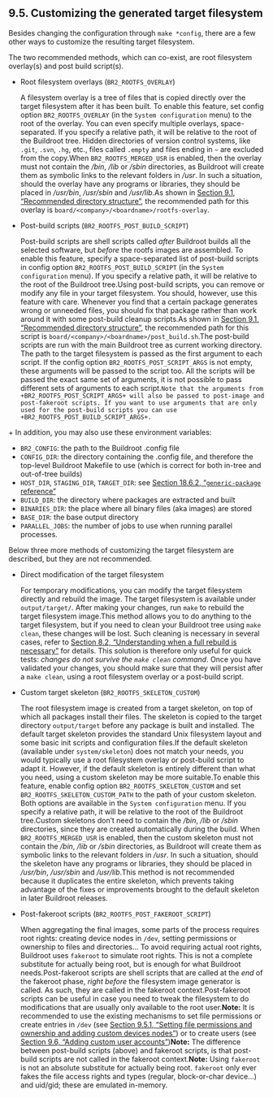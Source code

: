 ## 9.5. Customizing the generated target filesystem

Besides changing the configuration through `make *config`, there are a few other ways to customize the resulting target filesystem.

The two recommended methods, which can co-exist, are root filesystem overlay(s) and post build script(s).

- Root filesystem overlays (`BR2_ROOTFS_OVERLAY`)

  A filesystem overlay is a tree of files that is copied directly over the target filesystem after it has been built. To enable this feature, set config option `BR2_ROOTFS_OVERLAY` (in the `System configuration` menu) to the root of the overlay. You can even specify multiple overlays, space-separated. If you specify a relative path, it will be relative to the root of the Buildroot tree. Hidden directories of version control systems, like `.git`, `.svn`, `.hg`, etc., files called `.empty` and files ending in `~` are excluded from the copy.When `BR2_ROOTFS_MERGED_USR` is enabled, then the overlay must not contain the */bin*, */lib* or */sbin* directories, as Buildroot will create them as symbolic links to the relevant folders in */usr*. In such a situation, should the overlay have any programs or libraries, they should be placed in */usr/bin*, */usr/sbin* and */usr/lib*.As shown in [Section 9.1, “Recommended directory structure”](https://buildroot.org/downloads/manual/manual.html#customize-dir-structure), the recommended path for this overlay is `board/<company>/<boardname>/rootfs-overlay`.

- Post-build scripts (`BR2_ROOTFS_POST_BUILD_SCRIPT`)

  Post-build scripts are shell scripts called *after* Buildroot builds all the selected software, but *before* the rootfs images are assembled. To enable this feature, specify a space-separated list of post-build scripts in config option `BR2_ROOTFS_POST_BUILD_SCRIPT` (in the `System configuration` menu). If you specify a relative path, it will be relative to the root of the Buildroot tree.Using post-build scripts, you can remove or modify any file in your target filesystem. You should, however, use this feature with care. Whenever you find that a certain package generates wrong or unneeded files, you should fix that package rather than work around it with some post-build cleanup scripts.As shown in [Section 9.1, “Recommended directory structure”](https://buildroot.org/downloads/manual/manual.html#customize-dir-structure), the recommended path for this script is `board/<company>/<boardname>/post_build.sh`.The post-build scripts are run with the main Buildroot tree as current working directory. The path to the target filesystem is passed as the first argument to each script. If the config option `BR2_ROOTFS_POST_SCRIPT_ARGS` is not empty, these arguments will be passed to the script too. All the scripts will be passed the exact same set of arguments, it is not possible to pass different sets of arguments to each script.`Note that the arguments from +BR2_ROOTFS_POST_SCRIPT_ARGS+ will also be passed to post-image and post-fakeroot scripts. If you want to use arguments that are only used for the post-build scripts you can use +BR2_ROOTFS_POST_BUILD_SCRIPT_ARGS+.`

\+ In addition, you may also use these environment variables:

- `BR2_CONFIG`: the path to the Buildroot .config file
- `CONFIG_DIR`: the directory containing the .config file, and therefore the top-level Buildroot Makefile to use (which is correct for both in-tree and out-of-tree builds)
- `HOST_DIR`, `STAGING_DIR`, `TARGET_DIR`: see [Section 18.6.2, “`generic-package` reference”](https://buildroot.org/downloads/manual/manual.html#generic-package-reference)
- `BUILD_DIR`: the directory where packages are extracted and built
- `BINARIES_DIR`: the place where all binary files (aka images) are stored
- `BASE_DIR`: the base output directory
- `PARALLEL_JOBS`: the number of jobs to use when running parallel processes.

Below three more methods of customizing the target filesystem are described, but they are not recommended.

- Direct modification of the target filesystem

  For temporary modifications, you can modify the target filesystem directly and rebuild the image. The target filesystem is available under `output/target/`. After making your changes, run `make` to rebuild the target filesystem image.This method allows you to do anything to the target filesystem, but if you need to clean your Buildroot tree using `make clean`, these changes will be lost. Such cleaning is necessary in several cases, refer to [Section 8.2, “Understanding when a full rebuild is necessary”](https://buildroot.org/downloads/manual/manual.html#full-rebuild) for details. This solution is therefore only useful for quick tests: *changes do not survive the `make clean` command*. Once you have validated your changes, you should make sure that they will persist after a `make clean`, using a root filesystem overlay or a post-build script.

- Custom target skeleton (`BR2_ROOTFS_SKELETON_CUSTOM`)

  The root filesystem image is created from a target skeleton, on top of which all packages install their files. The skeleton is copied to the target directory `output/target` before any package is built and installed. The default target skeleton provides the standard Unix filesystem layout and some basic init scripts and configuration files.If the default skeleton (available under `system/skeleton`) does not match your needs, you would typically use a root filesystem overlay or post-build script to adapt it. However, if the default skeleton is entirely different than what you need, using a custom skeleton may be more suitable.To enable this feature, enable config option `BR2_ROOTFS_SKELETON_CUSTOM` and set `BR2_ROOTFS_SKELETON_CUSTOM_PATH` to the path of your custom skeleton. Both options are available in the `System configuration` menu. If you specify a relative path, it will be relative to the root of the Buildroot tree.Custom skeletons don’t need to contain the */bin*, */lib* or */sbin* directories, since they are created automatically during the build. When `BR2_ROOTFS_MERGED_USR` is enabled, then the custom skeleton must not contain the */bin*, */lib* or */sbin* directories, as Buildroot will create them as symbolic links to the relevant folders in */usr*. In such a situation, should the skeleton have any programs or libraries, they should be placed in */usr/bin*, */usr/sbin* and */usr/lib*.This method is not recommended because it duplicates the entire skeleton, which prevents taking advantage of the fixes or improvements brought to the default skeleton in later Buildroot releases.

- Post-fakeroot scripts (`BR2_ROOTFS_POST_FAKEROOT_SCRIPT`)

  When aggregating the final images, some parts of the process requires root rights: creating device nodes in `/dev`, setting permissions or ownership to files and directories… To avoid requiring actual root rights, Buildroot uses `fakeroot` to simulate root rights. This is not a complete substitute for actually being root, but is enough for what Buildroot needs.Post-fakeroot scripts are shell scripts that are called at the *end* of the fakeroot phase, *right before* the filesystem image generator is called. As such, they are called in the fakeroot context.Post-fakeroot scripts can be useful in case you need to tweak the filesystem to do modifications that are usually only available to the root user.**Note:** It is recommended to use the existing mechanisms to set file permissions or create entries in `/dev` (see [Section 9.5.1, “Setting file permissions and ownership and adding custom devices nodes”](https://buildroot.org/downloads/manual/manual.html#customize-device-permission)) or to create users (see [Section 9.6, “Adding custom user accounts”](https://buildroot.org/downloads/manual/manual.html#customize-users))**Note:** The difference between post-build scripts (above) and fakeroot scripts, is that post-build scripts are not called in the fakeroot context.**Note:** Using `fakeroot` is not an absolute substitute for actually being root. `fakeroot` only ever fakes the file access rights and types (regular, block-or-char device…) and uid/gid; these are emulated in-memory.

  
